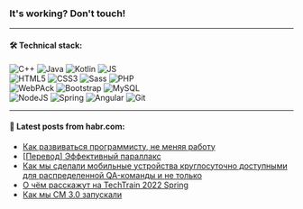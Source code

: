 ### It's working? Don't touch!

---

#### 🛠️ Technical stack:

![C++](https://img.shields.io/badge/C++-informational?logo=c%2B%2B&style=flat&logoColor=white&color=9C033A)
![Java](https://img.shields.io/badge/Java-informational?logo=java&style=flat&logoColor=white&color=007396)
![Kotlin](https://img.shields.io/badge/Kotlin-informational?logo=Kotlin&style=flat&logoColor=white&color=0095D5)
![JS](https://img.shields.io/badge/JS-informational?logo=javaScript&style=flat&logoColor=black&color=F7Df1E) <br>
![HTML5](https://img.shields.io/badge/HTML5-informational?logo=html5&style=flat&logoColor=white&color=E34F26)
![CSS3](https://img.shields.io/badge/CSS3-informational?logo=css3&style=flat&logoColor=white&color=157286)
![Sass](https://img.shields.io/badge/Saas-informational?logo=sass&style=flat&logoColor=white&color=hotpink)
![PHP](https://img.shields.io/badge/PHP-informational?logo=php&style=flat&logoColor=white&color=777BB4) <br>
![WebPAck](https://img.shields.io/badge/WebPack-informational?logo=webPack&style=flat&logoColor=white&color=FF6F00)
![Bootstrap](https://img.shields.io/badge/Bootstrap-informational?logo=Bootstrap&style=flat&logoColor=white&color=7952B3)
![MySQL](https://img.shields.io/badge/MySQL-informational?logo=MySQL&style=flat&logoColor=white&color=00f) <br>
![NodeJS](https://img.shields.io/badge/NodeJS-informational?logo=node.js&style=flat&logoColor=white&color=43853D)
![Spring](https://img.shields.io/badge/Spring-informational?logo=Spring&style=flat&logoColor=white&color=0A9EDC)
![Angular](https://img.shields.io/badge/Vue-informational?logo=vue.js&style=flat&logoColor=white&color=red)
![Git](https://img.shields.io/badge/Git-informational?logo=git&style=flat&logoColor=white&color=darkorange)

___

#### 💬 Latest posts from habr.com:

<!-- BLOG-POST-LIST:START -->
- [Как развиваться программисту, не меняя работу](https://habr.com/ru/post/663476/?utm_source=habrahabr&utm_medium=rss&utm_campaign=663476)
- [[Перевод] Эффективный параллакс](https://habr.com/ru/post/663454/?utm_source=habrahabr&utm_medium=rss&utm_campaign=663454)
- [Как мы сделали мобильные устройства круглосуточно доступными для распределенной QA-команды и не только](https://habr.com/ru/post/663282/?utm_source=habrahabr&utm_medium=rss&utm_campaign=663282)
- [О чём расскажут на TechTrain 2022 Spring](https://habr.com/ru/post/663398/?utm_source=habrahabr&utm_medium=rss&utm_campaign=663398)
- [Как мы СМ 3.0 запускали](https://habr.com/ru/post/660431/?utm_source=habrahabr&utm_medium=rss&utm_campaign=660431)
<!-- BLOG-POST-LIST:END -->
